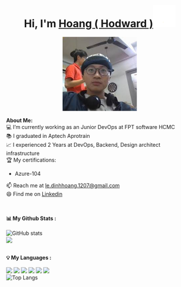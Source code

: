 # <h1 align="center">Hi, I'm <a href="https://github.com/akakshuki">Hoang ( Hodward )<a><img src="https://github.com/Kathryn-Jie/Kathryn-Jie/blob/main/wave.gif" width="60px" /></h1>
    
<p align="center">
    <img width="200" src="https://raw.githubusercontent.com/akakshuki/akakshuki/main/Blob/howard.png">
</p>

<div>
<strong>About Me:</strong><br>
💻 I’m currently working as an Junior DevOps at FPT software HCMC
<br>
📚 I graduated in Aptech Aprotrain  <br>
📈 I experienced 2 Years at DevOps, Backend, Design architect infrastructure<br>
🏆 My certifications: 
<ul>
  <li>Azure-104</li>
</ul>
📫 Reach me at <a href="mailto:le.dinhhoang.1207@gmail.com">le.dinhhoang.1207@gmail.com</a><br>
😄 Find me on <a href="https://www.linkedin.com/in/akakshuki/">Linkedin</a><br><br><br>

<strong>📊 My Github Stats :</strong><br><br>
![GitHub stats](https://github-readme-stats.vercel.app/api?username=akakshuki&show_icons=true&count_private=true&include_all_commits=true&theme=radical)<br>
<img align="center" src="https://github-readme-streak-stats.herokuapp.com/?user=akakshuki&theme=radical&hide_border=true"/><br><br>

<strong>💡 My Languages :</strong><br><br>
<img src="https://img.shields.io/badge/-Devops-lightgrey?style=plastic"/>
<img src="https://img.shields.io/badge/-Azure-lightgrey?style=plastic"/>
<img src="https://img.shields.io/badge/-Terraform-lightgrey?style=plastic"/>
<img src="https://img.shields.io/badge/-Javascript-lightgrey?style=plastic"/>
<img src="https://img.shields.io/badge/-Angular-lightgrey?style=plastic"/>
<img src="https://img.shields.io/badge/-Python-lightgrey?style=plastic"/><br>
![Top Langs](https://github-readme-stats.vercel.app/api/top-langs/?username=akakshuki&langs_count_private=true&theme=radical&card_width=445)<br><br>

<!-- <strong>🚀 My Latest Update :</strong><br><br>
[![Readme Card](https://github-readme-stats.vercel.app/api/pin/?username=akakshuki&repo=akakshuki&theme=radical)](https://github.com/akakshuki/akakshuki)
</div> -->

